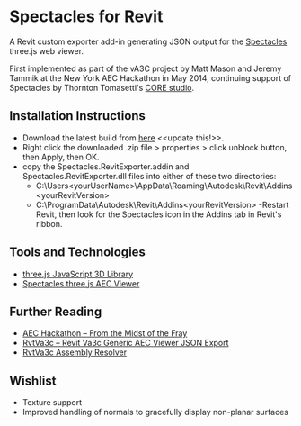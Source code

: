Spectacles for Revit
=======

A Revit custom exporter add-in generating JSON output for the [Spectacles](http://tt-acm.github.io/Spectacles.WebViewer/) three.js web viewer.

First implemented as part of the vA3C project by Matt Mason and Jeremy Tammik at the New York AEC Hackathon in May 2014, continuing support of Spectacles by Thornton Tomasetti's [CORE studio](http://core.thorntontomasetti.com/).


Installation Instructions
---------------
- Download the latest build from [here](https://www.google.com/)  <<update this!>>.
- Right click the downloaded .zip file > properties > click unblock button, then Apply, then OK.
- copy the Spectacles.RevitExporter.addin and Spectacles.RevitExporter.dll files into either of these two directories:
  - C:\Users\<yourUserName>\AppData\Roaming\Autodesk\Revit\Addins\<yourRevitVersion>
  - C:\ProgramData\Autodesk\Revit\Addins\<yourRevitVersion>
-Restart Revit, then look for the Spectacles icon in the Addins tab in Revit's ribbon.


Tools and Technologies
----------------------

* [three.js JavaScript 3D Library](https://github.com/mrdoob/three.js)
* [Spectacles three.js AEC Viewer](http://tt-acm.github.io/Spectacles.WebViewer/)


Further Reading
---------------

* [AEC Hackathon – From the Midst of the Fray](http://thebuildingcoder.typepad.com/blog/2014/05/aec-hackathon-from-the-midst-of-the-fray.html)
* [RvtVa3c – Revit Va3c Generic AEC Viewer JSON Export](http://thebuildingcoder.typepad.com/blog/2014/05/rvtva3c-revit-va3c-generic-aec-viewer-json-export.html)
* [RvtVa3c Assembly Resolver](http://thebuildingcoder.typepad.com/blog/2014/05/rvtva3c-assembly-resolver.html)


Wishlist
--------

* Texture support
* Improved handling of normals to gracefully display non-planar surfaces
